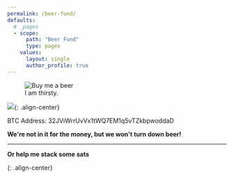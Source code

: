 ```yaml
---
permalink: /beer-fund/
defaults:
  # _pages
  - scope:
      path: "Beer Fund"
      type: pages
    values:
      layout: single
      author_profile: true
---
```


<figure class="align-center">
  <img src="https://cryptowords.github.io/assets/images/tip.jpg" alt="Buy me a beer">
  <figcaption>I am thirsty.</figcaption>
</figure> 

![](/assets/images/jpg.png){: .align-center}

BTC Address: 32JViWrrUvVx1tWQ7EM1q5vTZkbpwoddaD

**We're not in it for the money, but we won't turn down beer!**


***

**Or help me stack some sats**


<!-- Beginning of tippin.me Button -->
<div id="tippin-button" data-dest="_joerodgers"></div>
<script src="https://tippin.me/buttons/tip.js" type="text/javascript"></script>{: .align-center}
<!-- End of tippin.me Button -->
